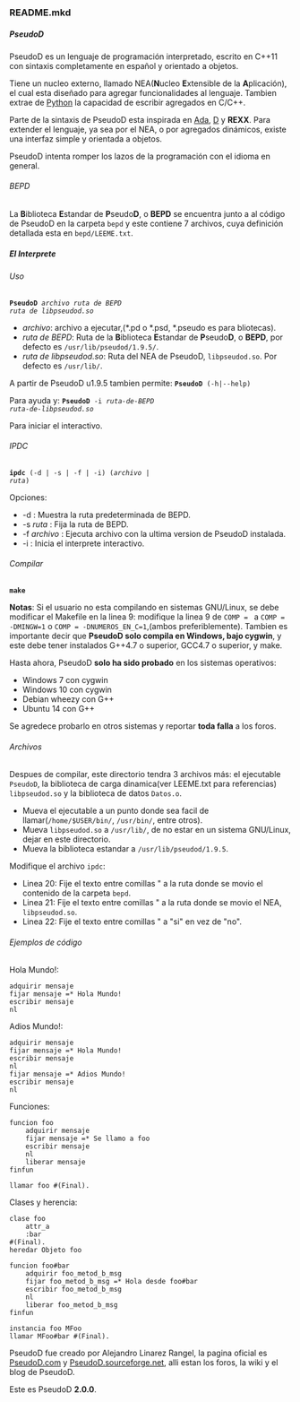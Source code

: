 ### README.mkd
##### PseudoD
PseudoD es un lenguaje de programación interpretado, escrito en C++11 con sintaxis completamente en español y orientado a objetos.

Tiene un nucleo externo, llamado NEA(**N**ucleo **E**xtensible de la **A**plicación), el cual esta diseñado para agregar funcionalidades al lenguaje. Tambien extrae de [Python](https://www.python.org/ "Python.org") la capacidad de escribir agregados en C/C++.

Parte de la sintaxis de PseudoD esta inspirada en [Ada](http://es.wikipedia.org/wiki/Ada_%28lenguaje_de_programaci%C3%B3n%29 "Lenguaje de programacion Ada"), [D](http://es.wikipedia.org/wiki/D_%28lenguaje_de_programaci%C3%B3n%29 "Lenguaje de programacion D") y **REXX**.
Para extender el lenguaje, ya sea por el NEA, o por agregados dinámicos, existe una interfaz simple y orientada a objetos.

PseudoD intenta romper los lazos de la programación con el idioma en general.

###### BEPD

La **B**iblioteca **E**standar de **P**seudo**D**, o **BEPD** se encuentra junto a al código de PseudoD en la carpeta `bepd` y este contiene 7 archivos, cuya definición detallada esta en `bepd/LEEME.txt`.

##### El Interprete
###### Uso
<code>**PseudoD** *archivo* *ruta de BEPD* *ruta de libpseudod.so*</code>

* *archivo*: archivo a ejecutar,(*.pd o *.psd, *.pseudo es para bliotecas).
* *ruta de BEPD*: Ruta de la **B**iblioteca **E**standar de **P**seudo**D**, o **BEPD**, por defecto es `/usr/lib/pseudod/1.9.5/`.
* *ruta de libpseudod.so*: Ruta del NEA de PseudoD, `libpseudod.so`. Por defecto es `/usr/lib/`.

A partir de PseudoD u1.9.5 tambien permite:
<code>**PseudoD** (\-h|\-\-help)</code>

Para ayuda y:
<code>**PseudoD** \-i *ruta-de-BEPD* *ruta-de-libpseudod.so*</code>

Para iniciar el interactivo.

###### IPDC
<code>**ipdc** (\-d | \-s | \-f | \-i) (*archivo* | *ruta*)</code>

Opciones:

* \-d : Muestra la ruta predeterminada de BEPD.
* \-s *ruta* : Fija la ruta de BEPD.
* \-f *archivo* : Ejecuta archivo con la ultima version de PseudoD instalada.
* \-i : Inicia el interprete interactivo.

###### Compilar
<code>**make**</code>

**Notas**: Si el usuario no esta compilando en sistemas GNU/Linux, se debe modificar el Makefile en la linea 9: modifique la linea 9 de `COMP = ` a `COMP = -DMINGW=1` o `COMP = -DNUMEROS_EN_C=1`,(ambos preferiblemente). Tambien es importante decir que **PseudoD solo compila en Windows, bajo cygwin**, y este debe tener instalados G++4.7 o superior, GCC4.7 o superior, y make.

Hasta ahora, PseudoD **solo ha sido probado** en los sistemas operativos:

* Windows 7 con cygwin
* Windows 10 con cygwin
* Debian wheezy con G++
* Ubuntu 14 con G++

Se agredece probarlo en otros sistemas y reportar **toda falla** a los foros.

###### Archivos
Despues de compilar, este directorio tendra 3 archivos más: el ejecutable `PseudoD`, la biblioteca de carga dinamica(ver LEEME.txt para referencias) `libpseudod.so` y la biblioteca de datos `Datos.o`.

* Mueva el ejecutable a un punto donde sea facil de llamar(`/home/$USER/bin/`, `/usr/bin/`, entre otros).
* Mueva `libpseudod.so` a `/usr/lib/`, de no estar en un sistema GNU/Linux, dejar en este directorio.
* Mueva la biblioteca estandar a `/usr/lib/pseudod/1.9.5`.

Modifique el archivo `ipdc`:

* Linea 20: Fije el texto entre comillas " a la ruta donde se movio el contenido de la carpeta `bepd`.
* Linea 21: Fije el texto entre comillas " a la ruta donde se movio el NEA, `libpseudod.so`.
* Linea 22: Fije el texto entre comillas " a "si" en vez de "no".

###### Ejemplos de código

Hola Mundo!:
```
adquirir mensaje
fijar mensaje =* Hola Mundo!
escribir mensaje
nl
```

Adios Mundo!:
```
adquirir mensaje
fijar mensaje =* Hola Mundo!
escribir mensaje
nl
fijar mensaje =* Adios Mundo!
escribir mensaje
nl
```

Funciones:
```
funcion foo
    adquirir mensaje
    fijar mensaje =* Se llamo a foo
    escribir mensaje
    nl
    liberar mensaje
finfun

llamar foo #(Final).
```

Clases y herencia:
```
clase foo
    attr_a
    :bar
#(Final).
heredar Objeto foo

funcion foo#bar
    adquirir foo_metod_b_msg
    fijar foo_metod_b_msg =* Hola desde foo#bar
    escribir foo_metod_b_msg
    nl
    liberar foo_metod_b_msg
finfun

instancia foo MFoo
llamar MFoo#bar #(Final).
```

PseudoD fue creado por Alejandro Linarez Rangel, la pagina oficial es [PseudoD.com](http://www.pseudod.com) y [PseudoD.sourceforge.net](http://www.sourceforge.net/projects/pseudod/), alli estan los foros, la wiki y el blog de PseudoD.

Este es PseudoD **2.0.0**.
